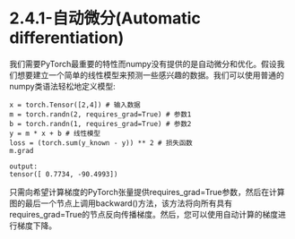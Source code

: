 # 2.4.1-自动微分\(Automatic differentiation\)

我们需要PyTorch最重要的特性而numpy没有提供的是自动微分和优化。假设我们想要建立一个简单的线性模型来预测一些感兴趣的数据。我们可以使用普通的numpy类语法轻松地定义模型:

```text
x = torch.Tensor([2,4]) # 输入数据
m = torch.randn(2, requires_grad=True) # 参数1
b = torch.randn(1, requires_grad=True) # 参数2
y = m * x + b # 线性模型
loss = (torch.sum(y_known - y)) ** 2 # 损失函数
m.grad

output:
tensor([ 0.7734, -90.4993])
```

只需向希望计算梯度的PyTorch张量提供requires\_grad=True参数，然后在计算图的最后一个节点上调用backward\(\)方法，该方法将向所有具有requires\_grad=True的节点反向传播梯度。然后，您可以使用自动计算的梯度进行梯度下降。



